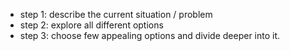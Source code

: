 - step 1: describe the current situation / problem
- step 2: explore all different options
- step 3: choose few appealing options and divide deeper into it.
